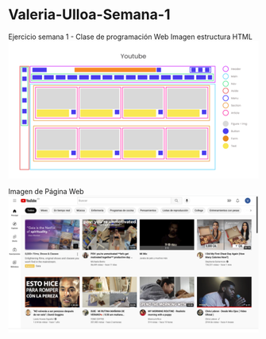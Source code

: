 # Valeria-Ulloa-Semana-1
Ejercicio semana 1 - Clase de programación Web
Imagen estructura HTML
![imagen referencia](.//Image/Estructura.png)

Imagen de Página Web
![imagen pagina](.//Image/PaginaWeb.png)
